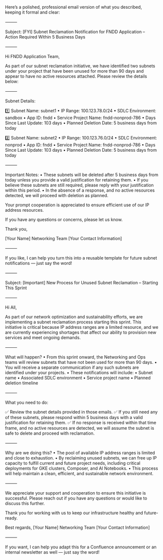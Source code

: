 Here’s a polished, professional email version of what you described, keeping it formal and clear:

⸻

Subject: [FYI] Subnet Reclamation Notification for FNDD Application – Action Required Within 5 Business Days

⸻

Hi FNDD Application Team,

As part of our subnet reclamation initiative, we have identified two subnets under your project that have been unused for more than 90 days and appear to have no active resources attached. Please review the details below:

⸻

Subnet Details:

1️⃣ Subnet Name: subnet1
	•	IP Range: 100.123.78.0/24
	•	SDLC Environment: sandbox
	•	App ID: fndd
	•	Service Project Name: fndd-nonprod-786
	•	Days Since Last Update: 103 days
	•	Planned Deletion Date: 5 business days from today

2️⃣ Subnet Name: subnet2
	•	IP Range: 100.123.76.0/24
	•	SDLC Environment: nonprod
	•	App ID: fndd
	•	Service Project Name: fndd-nonprod-786
	•	Days Since Last Update: 103 days
	•	Planned Deletion Date: 5 business days from today

⸻

Important Notes:
	•	These subnets will be deleted after 5 business days from today unless you provide a valid justification for retaining them.
	•	If you believe these subnets are still required, please reply with your justification within this period.
	•	In the absence of a response, and no active resources detected, we will proceed with deletion as planned.

Your prompt cooperation is appreciated to ensure efficient use of our IP address resources.

If you have any questions or concerns, please let us know.

Thank you,

[Your Name]
Networking Team
[Your Contact Information]

⸻

If you like, I can help you turn this into a reusable template for future subnet notifications — just say the word!

⸻

Subject: [Important] New Process for Unused Subnet Reclamation – Starting This Sprint

⸻

Hi All,

As part of our network optimization and sustainability efforts, we are implementing a subnet reclamation process starting this sprint. This initiative is critical because IP address ranges are a limited resource, and we are currently experiencing shortages that affect our ability to provision new services and meet ongoing demands.

⸻

What will happen?
	•	From this sprint onward, the Networking and Ops teams will review subnets that have not been used for more than 90 days.
	•	You will receive a separate communication if any such subnets are identified under your projects.
	•	These notifications will include:
	•	Subnet name
	•	Associated SDLC environment
	•	Service project name
	•	Planned deletion timeline

⸻

What you need to do:

✅ Review the subnet details provided in those emails.
✅ If you still need any of these subnets, please respond within 5 business days with a valid justification for retaining them.
✅ If no response is received within that time frame, and no active resources are detected, we will assume the subnet is safe to delete and proceed with reclamation.

⸻

Why are we doing this?
	•	The pool of available IP address ranges is limited and close to exhaustion.
	•	By reclaiming unused subnets, we can free up IP capacity to fulfill current and future project needs, including critical deployments for GKE clusters, Composer, and AI Notebooks.
	•	This process will help maintain a clean, efficient, and sustainable network environment.

⸻

We appreciate your support and cooperation to ensure this initiative is successful. Please reach out if you have any questions or would like to discuss this further.

Thank you for working with us to keep our infrastructure healthy and future-ready.

Best regards,
[Your Name]
Networking Team
[Your Contact Information]

⸻

If you want, I can help you adapt this for a Confluence announcement or an internal newsletter as well — just say the word!


